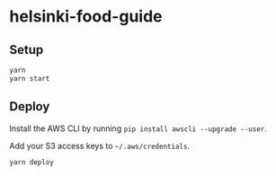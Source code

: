 # helsinki-food-guide

## Setup

```bash
yarn
yarn start
```

## Deploy

Install the AWS CLI by running `pip install awscli --upgrade --user`.

Add your S3 access keys to `~/.aws/credentials`.

```bash
yarn deploy
```
